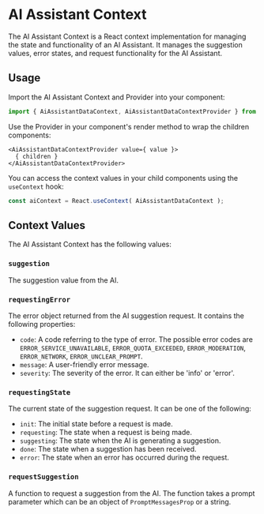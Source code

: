 
# AI Assistant Context

The AI Assistant Context is a React context implementation for managing the state and functionality of an AI Assistant. It manages the suggestion values, error states, and request functionality for the AI Assistant.


## Usage

Import the AI Assistant Context and Provider into your component:

```javascript
import { AiAssistantDataContext, AiAssistantDataContextProvider } from '@automattic/jetpack-ai-client';
```

Use the Provider in your component's render method to wrap the children components:

```es6
<AiAssistantDataContextProvider value={ value }>
  { children }
</AiAssistantDataContextProvider>
```

You can access the context values in your child components using the `useContext` hook:

```javascript
const aiContext = React.useContext( AiAssistantDataContext );
```

## Context Values

The AI Assistant Context has the following values:

### `suggestion`
The suggestion value from the AI.

### `requestingError`
The error object returned from the AI suggestion request. It contains the following properties:
- `code`: A code referring to the type of error. The possible error codes are `ERROR_SERVICE_UNAVAILABLE`, `ERROR_QUOTA_EXCEEDED`, `ERROR_MODERATION`, `ERROR_NETWORK`, `ERROR_UNCLEAR_PROMPT`.
- `message`: A user-friendly error message.
- `severity`: The severity of the error. It can either be 'info' or 'error'.

### `requestingState`
The current state of the suggestion request. It can be one of the following:
- `init`: The initial state before a request is made.
- `requesting`: The state when a request is being made.
- `suggesting`: The state when the AI is generating a suggestion.
- `done`: The state when a suggestion has been received.
- `error`: The state when an error has occurred during the request.

### `requestSuggestion`
A function to request a suggestion from the AI. The function takes a prompt parameter which can be an object of `PromptMessagesProp` or a string.
